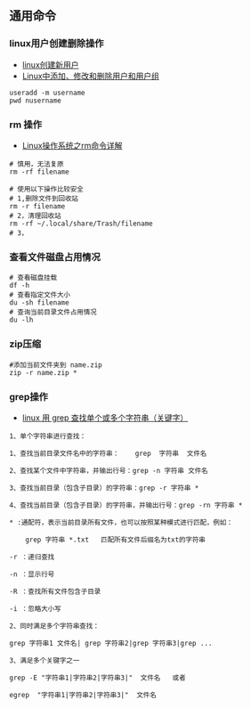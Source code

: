 ## 通用命令

### linux用户创建删除操作   
- [linux创建新用户](https://blog.csdn.net/li_101357/article/details/69367457)
- [Linux中添加、修改和删除用户和用户组](https://blog.csdn.net/GMingZhou/article/details/78706439)
```shell
useradd -m username
pwd nusername
```
### rm 操作
- [Linux操作系统之rm命令详解 ](https://www.cnblogs.com/hls-code/p/16692397.html)
```shell
# 慎用，无法复原
rm -rf filename

# 使用以下操作比较安全
# 1,删除文件到回收站
rm -r filename
# 2，清理回收站
rm -rf ~/.local/share/Trash/filename
# 3，
```
### 查看文件磁盘占用情况
```shell
# 查看磁盘挂载
df -h
# 查看指定文件大小
du -sh filename
# 查询当前目录文件占用情况
du -lh 
```

### zip压缩
```shell
#添加当前文件夹到 name.zip
zip -r name.zip *
```

### grep操作
- [linux 用 grep 查找单个或多个字符串（关键字）](https://cloud.tencent.com/developer/article/1793323)
```
1、单个字符串进行查找：

1、查找当前目录文件名中的字符串：    grep  字符串  文件名

2、查找某个文件中字符串，并输出行号：grep -n 字符串 文件名

3、查找当前目录（包含子目录）的字符串：grep -r 字符串 *

4、查找当前目录（包含子目录）的字符串，并输出行号：grep -rn 字符串 *

* :通配符，表示当前目录所有文件，也可以按照某种模式进行匹配，例如：

    grep 字符串 *.txt   匹配所有文件后缀名为txt的字符串

-r ：递归查找

-n ：显示行号

-R ：查找所有文件包含子目录

-i ：忽略大小写

2、同时满足多个字符串查找：

grep 字符串1 文件名| grep 字符串2|grep 字符串3|grep ...

3、满足多个关键字之一

grep -E "字符串1|字符串2|字符串3|"  文件名   或者

egrep  "字符串1|字符串2|字符串3|"  文件名


```